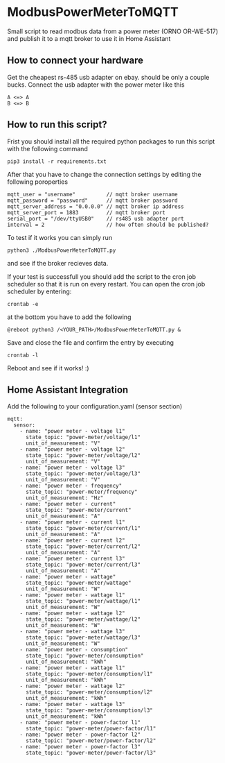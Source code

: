 # ModbusPowerMeterToMQTT
Small script to read modbus data from a power meter (ORNO OR-WE-517) and publish it to a mqtt broker to use it in Home Assistant

## How to connect your hardware
Get the cheapest rs-485 usb adapter on ebay. should be only a couple bucks.
Connect the usb adapter with the power meter like this
```
A <=> A
B <=> B
```

## How to run this script?
Frist you should install all the required python packages to run this script with the following command
```
pip3 install -r requirements.txt
```
After that you have to change the connection settings by editing the following poroperties

```
mqtt_user = "username"          // mqtt broker username
mqtt_password = "password"      // mqtt broker password
mqtt_server_address = "0.0.0.0" // mqtt broker ip address
mqtt_server_port = 1883         // mqtt broker port
serial_port = "/dev/ttyUSB0"    // rs485 usb adapter port
interval = 2                    // how often should be published?
```

To test if it works you can simply run 

```
python3 ./ModbusPowerMeterToMQTT.py
```
and see if the broker recieves data.


If your test is successfull you should add the script to the cron job scheduler so that it is run on every restart. 
You can open the cron job scheduler by entering:

```
crontab -e
```

at the bottom you have to add the following
```
@reboot python3 /<YOUR_PATH>/ModbusPowerMeterToMQTT.py &
```

Save and close the file and confirm the entry by executing
```
crontab -l
```

Reboot and see if it works! :) 


## Home Assistant Integration

Add the following to your configuration.yaml (sensor section)

```
mqtt:
  sensor:
    - name: "power meter - voltage l1"
      state_topic: "power-meter/voltage/l1"
      unit_of_measurement: "V"
    - name: "power meter - voltage l2"
      state_topic: "power-meter/voltage/l2"
      unit_of_measurement: "V"
    - name: "power meter - voltage l3"
      state_topic: "power-meter/voltage/l3"
      unit_of_measurement: "V"
    - name: "power meter - frequency"
      state_topic: "power-meter/frequency"
      unit_of_measurement: "Hz"
    - name: "power meter - current"
      state_topic: "power-meter/current"
      unit_of_measurement: "A"
    - name: "power meter - current l1"
      state_topic: "power-meter/current/l1"
      unit_of_measurement: "A"
    - name: "power meter - current l2"
      state_topic: "power-meter/current/l2"
      unit_of_measurement: "A"
    - name: "power meter - current l3"
      state_topic: "power-meter/current/l3"
      unit_of_measurement: "A"
    - name: "power meter - wattage"
      state_topic: "power-meter/wattage"
      unit_of_measurement: "W"
    - name: "power meter - wattage l1"
      state_topic: "power-meter/wattage/l1"
      unit_of_measurement: "W"
    - name: "power meter - wattage l2"
      state_topic: "power-meter/wattage/l2"
      unit_of_measurement: "W"
    - name: "power meter - wattage l3"
      state_topic: "power-meter/wattage/l3"
      unit_of_measurement: "W"
    - name: "power meter - consumption"
      state_topic: "power-meter/consumption"
      unit_of_measurement: "kWh"
    - name: "power meter - wattage l1"
      state_topic: "power-meter/consumption/l1"
      unit_of_measurement: "kWh"
    - name: "power meter - wattage l2"
      state_topic: "power-meter/consumption/l2"
      unit_of_measurement: "kWh"
    - name: "power meter - wattage l3"
      state_topic: "power-meter/consumption/l3"
      unit_of_measurement: "kWh"
    - name: "power meter - power-factor l1"
      state_topic: "power-meter/power-factor/l1"
    - name: "power meter - power-factor l2"
      state_topic: "power-meter/power-factor/l2"
    - name: "power meter - power-factor l3"
      state_topic: "power-meter/power-factor/l3"
```

